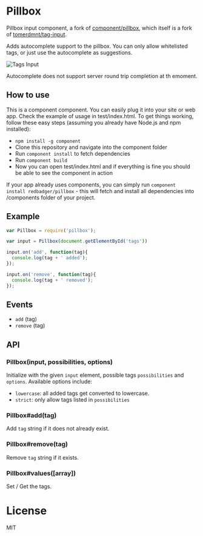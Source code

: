 # Pillbox

  Pillbox input component, a fork of [component/pillbox](https://github.com/component/pillbox), which itself is a fork of [tomerdmnt/tag-input](https://github.com/tomerdmnt/tag-input).

  Adds autocomplete support to the pillbox. You can only allow whitelisted tags, or just use the autocomplete as suggestions.


  ![Tags Input](https://raw.github.com/redbadger/pillbox/master/pillbox_demo.gif)

  Autocomplete does not support server round trip completion at th emoment.

## How to use

This is a component component. You can easily plug it into your site or web app. Check the example of usage in test/index.html. To get things working, follow these easy steps (assuming you already have Node.js and npm installed):

* `npm install -g component`
* Clone this repository and navigate into the component folder
* Run `component install` to fetch dependencies
* Run `component build`
* Now you can open test/index.html and if everything is fine you should be able to see the component in action

If your app already uses components, you can simply run `component install redbadger/pillbox` - this will fetch and install all dependencies into /components folder of your project.

## Example

``` javascript
var Pillbox = require('pillbox');

var input = Pillbox(document.getElementById('tags'))

input.on('add', function(tag){
  console.log(tag + ' added');
});

input.on('remove', function(tag){
  console.log(tag + ' removed');
});
```

## Events

 - `add` (tag)
 - `remove` (tag)

## API

### Pillbox(input, possibilities, options)

  Initialize with the given `input` element, possible tags `possibilities` and `options`. Available options include:

  * `lowercase`: all added tags get converted to lowercase.
  * `strict`: only allow tags listed in `possibilities`

### Pillbox#add(tag)

  Add `tag` string if it does not already exist.

### Pillbox#remove(tag)

  Remove `tag` string if it exists.

### Pillbox#values([array])

  Set / Get the tags.

# License

  MIT
